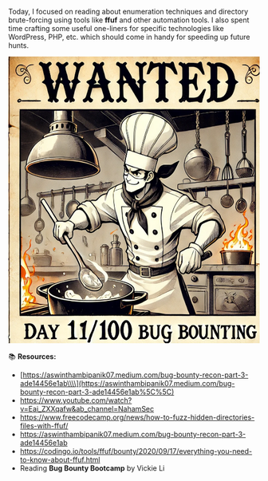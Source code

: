 Today, I focused on reading about enumeration techniques and directory brute-forcing using tools like **ffuf** and other automation tools. I also spent time crafting some useful one-liners for specific technologies like WordPress, PHP, etc. which should come in handy for speeding up future hunts.

<img src="../../_resources/2c03c7a97332ceabe956483bd82ea54c.png" alt="2c03c7a97332ceabe956483bd82ea54c.png" width="575" height="575" class="jop-noMdConv">

📚 **Resources:**

- [https://aswinthambipanik07.medium.com/bug-bounty-recon-part-3-ade14456e1ab\\\\](https://aswinthambipanik07.medium.com/bug-bounty-recon-part-3-ade14456e1ab%5C%5C)
- https://www.youtube.com/watch?v=Eai_ZXXqafw&ab_channel=NahamSec
- https://www.freecodecamp.org/news/how-to-fuzz-hidden-directories-files-with-ffuf/
- https://aswinthambipanik07.medium.com/bug-bounty-recon-part-3-ade14456e1ab
- https://codingo.io/tools/ffuf/bounty/2020/09/17/everything-you-need-to-know-about-ffuf.html
- Reading **Bug Bounty Bootcamp** by Vickie Li